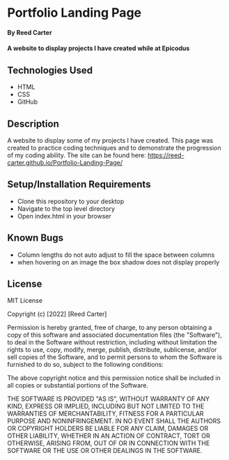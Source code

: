 # Portfolio Landing Page

#### By Reed Carter

#### A website to display projects I have created while at Epicodus

## Technologies Used

* HTML
* CSS
* GitHub

## Description

A website to display some of my projects I have created. This page was created to practice coding techniques and to demonstrate the progression of my coding ability. The site can be found here: https://reed-carter.github.io/Portfolio-Landing-Page/

## Setup/Installation Requirements

* Clone this repository to your desktop
* Navigate to the top level directory
* Open index.html in your browser

## Known Bugs

* Column lengths do not auto adjust to fill the space between columns
* when hovering on an image the box shadow does not display properly


## License

MIT License

Copyright (c) [2022] [Reed Carter]

Permission is hereby granted, free of charge, to any person obtaining a copy
of this software and associated documentation files (the "Software"), to deal
in the Software without restriction, including without limitation the rights
to use, copy, modify, merge, publish, distribute, sublicense, and/or sell
copies of the Software, and to permit persons to whom the Software is
furnished to do so, subject to the following conditions:

The above copyright notice and this permission notice shall be included in all
copies or substantial portions of the Software.

THE SOFTWARE IS PROVIDED "AS IS", WITHOUT WARRANTY OF ANY KIND, EXPRESS OR
IMPLIED, INCLUDING BUT NOT LIMITED TO THE WARRANTIES OF MERCHANTABILITY,
FITNESS FOR A PARTICULAR PURPOSE AND NONINFRINGEMENT. IN NO EVENT SHALL THE
AUTHORS OR COPYRIGHT HOLDERS BE LIABLE FOR ANY CLAIM, DAMAGES OR OTHER
LIABILITY, WHETHER IN AN ACTION OF CONTRACT, TORT OR OTHERWISE, ARISING FROM,
OUT OF OR IN CONNECTION WITH THE SOFTWARE OR THE USE OR OTHER DEALINGS IN THE
SOFTWARE.